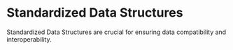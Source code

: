 # Standardized Data Structures

Standardized Data Structures are crucial for ensuring data compatibility and interoperability.

